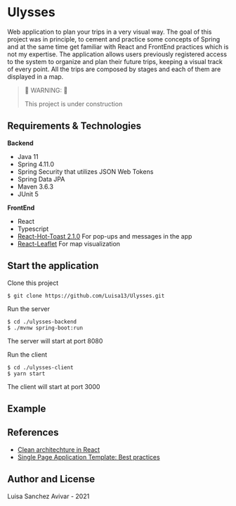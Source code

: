 
# Ulysses
Web application to plan your trips in a very visual way. The goal of this project was in principle, to cement and practice some concepts of Spring and at the same time get familiar with React and FrontEnd practices which is not my expertise.
The application allows users previously registered access to the system to organize and plan their future trips, keeping a visual track of every point. All the trips are composed by stages and each of them are displayed in a map. 

> :construction: WARNING: :construction:
> 
> This project is under construction

## Requirements & Technologies
**Backend**
* Java 11
* Spring 4.11.0
* Spring Security that utilizes JSON Web Tokens
* Spring Data JPA
* Maven 3.6.3
* JUnit 5

**FrontEnd**
* React 
* Typescript
* [React-Hot-Toast 2.1.0](https://react-hot-toast.com) For pop-ups and messages in the app
* [React-Leaflet](https://react-leaflet.js.org) For map visualization

## Start the application
Clone this project
```
$ git clone https://github.com/Luisa13/Ulysses.git
```
Run the server
```
$ cd ./ulysses-backend 
$ ./mvnw spring-boot:run
```
The server will start at port 8080

Run the client
```
$ cd ./ulysses-client
$ yarn start
```
The client will start at port 3000

## Example

## References
- [Clean architechture in React](https://janithl.github.io/2019/10/react-clean-architecture-part-2/)
- [Single Page Application Template: Best practices](https://github.com/pcalouche/spat)


## Author and License
Luisa Sanchez Avivar - 2021



